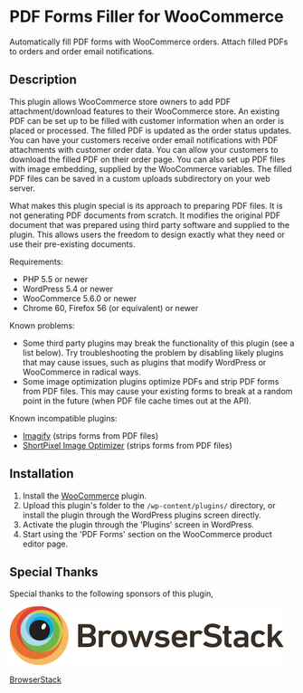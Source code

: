 # PDF Forms Filler for WooCommerce

Automatically fill PDF forms with WooCommerce orders. Attach filled PDFs to orders and order email notifications.

## Description

This plugin allows WooCommerce store owners to add PDF attachment/download features to their WooCommerce store.
An existing PDF can be set up to be filled with customer information when an order is placed or processed.
The filled PDF is updated as the order status updates.
You can have your customers receive order email notifications with PDF attachments with customer order data.
You can allow your customers to download the filled PDF on their order page.
You can also set up PDF files with image embedding, supplied by the WooCommerce variables.
The filled PDF files can be saved in a custom uploads subdirectory on your web server.

What makes this plugin special is its approach to preparing PDF files. It is not generating PDF documents from scratch.
It modifies the original PDF document that was prepared using third party software and supplied to the plugin.
This allows users the freedom to design exactly what they need or use their pre-existing documents.

Requirements:
* PHP 5.5 or newer
* WordPress 5.4 or newer
* WooCommerce 5.6.0 or newer
* Chrome 60, Firefox 56 (or equivalent) or newer

Known problems:
* Some third party plugins may break the functionality of this plugin (see a list below). Try troubleshooting the problem by disabling likely plugins that may cause issues, such as plugins that modify WordPress or WooCommerce in radical ways.
* Some image optimization plugins optimize PDFs and strip PDF forms from PDF files. This may cause your existing forms to break at a random point in the future (when PDF file cache times out at the API).

Known incompatible plugins:
* [Imagify](https://wordpress.org/plugins/imagify/) (strips forms from PDF files)
* [ShortPixel Image Optimizer](https://wordpress.org/plugins/shortpixel-image-optimiser/) (strips forms from PDF files)

## Installation

1. Install the [WooCommerce](https://wordpress.org/plugins/woocommerce/) plugin.
2. Upload this plugin's folder to the `/wp-content/plugins/` directory, or install the plugin through the WordPress plugins screen directly.
3. Activate the plugin through the 'Plugins' screen in WordPress.
4. Start using the 'PDF Forms' section on the WooCommerce product editor page.

## Special Thanks

Special thanks to the following sponsors of this plugin,

[![BrowserStack](assets/BrowserStack.png)](https://www.browserstack.com/)

[BrowserStack](https://www.browserstack.com/)
